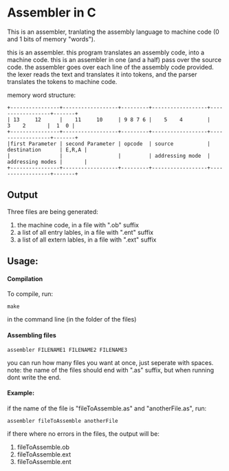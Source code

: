 <h1>Assembler in C</h1>

This is an assembler, tranlating the assembly language to machine code (0 and 1 bits of memory "words").

this is an assembler. this program translates an assembly code, into a machine code.
this is an assembler in one (and a half) pass over the source code.
the assembler goes over each line of the assembly code provided.
the lexer reads the text and translates it into tokens, and the parser translates the
tokens to machine code.

memory word structure:
```
+----------------+------------------+---------+------------------+------------------+-------+
| 13     12      |    11     10     | 9 8 7 6 |    5    4        |     3    2       |  1  0 |
+----------------+------------------+---------+------------------+------------------+-------+
|first Parameter | second Parameter | opcode  | source           | destination      | E,R,A |
|                |                  |         | addressing mode  | addressing modes |       |
+----------------+------------------+---------+------------------+------------------+-------+
```
<h2>Output</h2>

Three files are being generated:
1. the machine code, in a file with ".ob" suffix
2. a list of all entry lables, in a file with ".ent" suffix
3. a list of all extern lables, in a file with ".ext" suffix


<h2>Usage:</h2>

<h4>Compilation</h4>
To compile, run:

```
make
```


in the command line (in the folder of the files)

<h4>Assembling files</h4>

```
assembler FILENAME1 FILENAME2 FILENAME3
```

you can run how many files you want at once, just seperate with spaces. 
note:
the name of the files should end with ".as" suffix, but when running dont write the end. 

<h4>Example:</h4>
if the name of the file is "fileToAssemble.as" and "anotherFile.as", run:

```
assembler fileToAssemble anotherFile
```

if there where no errors in the files, the output will be:
1. fileToAssemble.ob
2. fileToAssemble.ext
3. fileToAssemble.ent

